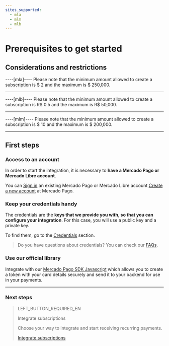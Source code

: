 ```yaml
---
sites_supported:
  - mla
  - mlm
  - mlb
---
```


# Prerequisites to get started

## Considerations and restrictions

----[mla]----
Please note that the minimum amount allowed to create a subscription is $ 2 and the maximum is $ 250,000.

------------

----[mlb]----
Please note that the minimum amount allowed to create a subscription is R$ 0.5 and the maximum is R$ 50,000.

------------

----[mlm]----
Please note that the minimum amount allowed to create a subscription is $ 10 and the maximum is $ 200,000.

------------

## First steps

### Access to an account
In order to start the integration, it is necessary to **have a Mercado Pago or Mercado Libre account**.

You can [Sign in](https://www.mercadolibre.com/jms/[FAKER][GLOBALIZE][SITE_ID]/lgz/login?platform_id=mp&go=https://www.mercadopago[FAKER][URL][DOMAIN]/developers/es/guides/overview) an existing Mercado Pago or Mercado Libre account [Create a new account](https://www.mercadopago[FAKER][URL][DOMAIN]) at Mercado Pago.

### Keep your credentials handy

The credentials are the **keys that we provide you with, so that you can configure your integration**. For this case, you will use a public key and a private key.

To find them, go to the [Credentials](https://www.mercadopago[FAKER][URL][DOMAIN]/developer/panel/credentials) section.

>Do you have questions about credentials? You can check our [FAQs](https://www.mercadopago[FAKER][URL][DOMAIN]/developers/es/guides/resources/faqs/credentials).


### Use our official library

Integrate with our [Mercado Pago SDK Javascript](https://www.mercadopago[FAKER][URL][DOMAIN]/developers/es/guides/sdks) which allows you to create a token with your card details securely and send it to your backend for use in your payments. 


------------
### Next steps
> LEFT_BUTTON_REQUIRED_EN
>
> Integrate subscriptions
>
> Choose your way to integrate and start receiving recurring payments.
>
> [Integrate subscriptions](https://www.mercadopago[FAKER][URL][DOMAIN]/developers/en/guides/online-payments/subscriptions/integration)

